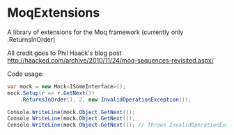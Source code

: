 MoqExtensions
=============

A library of extensions for the Moq framework (currently only .ReturnsInOrder)

All credit goes to Phil Haack's blog post http://haacked.com/archive/2010/11/24/moq-sequences-revisited.aspx/

Code usage:

```C#
var mock = new Mock<ISomeInterface>();
mock.Setup(r => r.GetNext())
    .ReturnsInOrder(1, 2, new InvalidOperationException());

Console.WriteLine(mock.Object.GetNext());
Console.WriteLine(mock.Object.GetNext());
Console.WriteLine(mock.Object.GetNext()); // Throws InvalidOperationException
```
